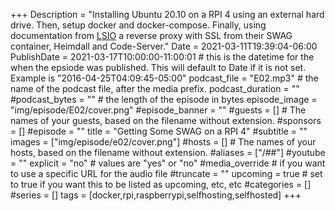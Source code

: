 +++
Description = "Installing Ubuntu 20.10 on a RPI 4 using an external hard drive. Then, setup docker and docker-compose. Finally, using documentation from [LSIO](docs.linuxserver.io) a reverse proxy with SSL from their SWAG container, Heimdall and Code-Server."
Date = 2021-03-11T19:39:04-06:00
PublishDate = 2021-03-17T10:00:00-11:00:01 # this is the datetime for the when the epsiode was published. This will default to Date if it is not set. Example is "2016-04-25T04:09:45-05:00"
podcast_file = "E02.mp3" # the name of the podcast file, after the media prefix.
podcast_duration = ""
#podcast_bytes = "" # the length of the episode in bytes
episode_image = "img/episode/E02/cover.png"
#episode_banner = ""
#guests = [] # The names of your guests, based on the filename without extension.
#sponsors = []
#episode = ""
title = "Getting Some SWAG on a RPI 4"
#subtitle = ""
images = ["img/episode/e02/cover.png"]
#hosts = [] # The names of your hosts, based on the filename without extension.
#aliases = ["/##"]
#youtube = ""
explicit = "no" # values are "yes" or "no"
#media_override # if you want to use a specific URL for the audio file
#truncate = ""
upcoming = true # set to true if you want this to be listed as upcoming, etc, etc
#categories = []
#series = []
tags = [docker,rpi,raspberrypi,selfhosting,selfhosted]
+++
